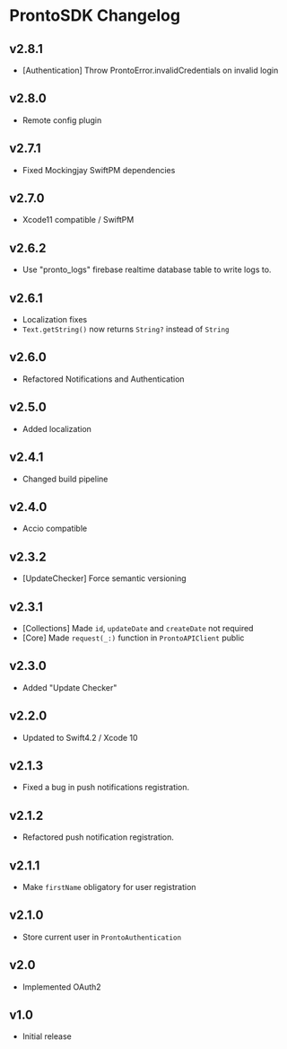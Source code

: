 # ProntoSDK Changelog

## v2.8.1
- [Authentication] Throw ProntoError.invalidCredentials on invalid login

## v2.8.0
- Remote config plugin

## v2.7.1
- Fixed Mockingjay SwiftPM dependencies

## v2.7.0
- Xcode11 compatible / SwiftPM

## v2.6.2
- Use "pronto_logs" firebase realtime database table to write logs to.

## v2.6.1
- Localization fixes
- `Text.getString()` now returns `String?` instead of `String`

## v2.6.0
- Refactored Notifications and Authentication

## v2.5.0
- Added localization

## v2.4.1
- Changed build pipeline 

## v2.4.0
- Accio compatible

## v2.3.2
- [UpdateChecker] Force semantic versioning

## v2.3.1
- [Collections] Made `id`, `updateDate` and `createDate` not required
- [Core] Made `request(_:)` function in `ProntoAPIClient` public

## v2.3.0
- Added "Update Checker"

## v2.2.0
- Updated to Swift4.2 / Xcode 10

## v2.1.3
- Fixed a bug in push notifications registration.

## v2.1.2
- Refactored push notification registration. 

## v2.1.1
- Make `firstName` obligatory for user registration

## v2.1.0
- Store current user in `ProntoAuthentication`

## v2.0
- Implemented OAuth2

## v1.0
- Initial release